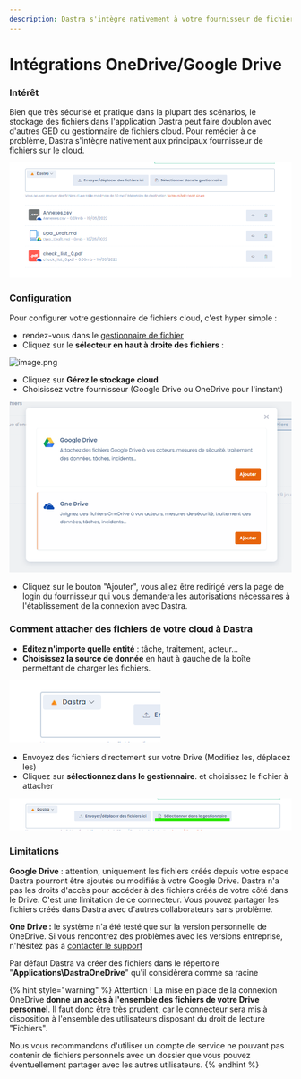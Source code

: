 ```yaml
---
description: Dastra s'intègre nativement à votre fournisseur de fichiers cloud préféré
---
```


# Intégrations OneDrive/Google Drive

### Intérêt

Bien que très sécurisé et pratique dans la plupart des scénarios, le stockage des fichiers dans l'application Dastra peut faire doublon avec d'autres GED ou gestionnaire de fichiers cloud. Pour remédier à ce problème, Dastra s'intègre nativement aux principaux fournisseur de fichiers sur le cloud.

![](<../../.gitbook/assets/image (252).png>)

### Configuration

Pour configurer votre gestionnaire de fichiers cloud, c'est hyper simple :

* rendez-vous dans le [gestionnaire de fichier](https://app.dastra.eu/workspace/0/referentials/folders)
* Cliquez sur le **sélecteur en haut à droite des fichiers** :&#x20;

![image.png](https://static.dastra.eu/richtextbackoffice/511cd52b-858d-482b-805f-e0ed97f018a7/image.png)

* Cliquez sur **Gérez le stockage cloud**
* Choisissez votre fournisseur (Google Drive ou OneDrive pour l'instant)

![](<../../.gitbook/assets/image (257).png>)

* Cliquez sur le bouton "Ajouter", vous allez être redirigé vers la page de login du fournisseur qui vous demandera les autorisations nécessaires à l'établissement de la connexion avec Dastra.

### Comment attacher des fichiers de votre cloud à Dastra

* **Editez n'importe quelle entité** : tâche, traitement, acteur...&#x20;
* **Choisissez la source de donnée** en haut à gauche de la boîte permettant de charger les fichiers.

![](<../../.gitbook/assets/image (254).png>)

* Envoyez des fichiers directement sur votre Drive (Modifiez les, déplacez les)
* Cliquez sur **sélectionnez dans le gestionnaire**. et choisissez le fichier à attacher

![](<../../.gitbook/assets/image (255).png>)



### Limitations

**Google Drive** : attention, uniquement les fichiers créés depuis votre espace Dastra pourront être ajoutés ou modifiés à votre Google Drive. Dastra n'a pas les droits d'accès pour accéder à des fichiers créés de votre côté dans le Drive. C'est une limitation de ce connecteur. Vous pouvez partager les fichiers créés dans Dastra avec d'autres collaborateurs sans problème.

**One Drive :** le système n'a été testé que sur la version personnelle de OneDrive.  Si vous rencontrez des problèmes avec les versions entreprise, n'hésitez pas à [contacter le support](https://www.dastra.eu/fr/contact?type=support)

Par défaut Dastra va créer des fichiers dans le répertoire "**Applications\DastraOneDrive**" qu'il considèrera comme sa racine

{% hint style="warning" %}
Attention ! La mise en place de la connexion OneDrive **donne un accès à l'ensemble des fichiers de votre Drive personnel**. Il faut donc être très prudent, car le connecteur sera mis à disposition à l'ensemble des utilisateurs disposant du droit de lecture "Fichiers".

Nous vous recommandons d'utiliser un compte de service ne pouvant pas contenir de fichiers personnels avec un dossier que vous pouvez éventuellement partager avec les autres utilisateurs.
{% endhint %}
